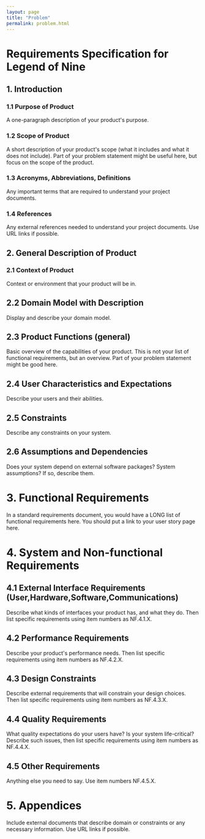```yaml
---
layout: page
title: "Problem"
permalink: problem.html
---
```


# Requirements Specification for Legend of Nine

## 1. Introduction

### 1.1 Purpose of Product

A one-paragraph description of your product's purpose.
&nbsp;

### 1.2 Scope of Product

A short description of your product's scope (what it includes and what it does not include). Part of your problem statement might be useful here, but focus on the scope of the product.

### 1.3 Acronyms, Abbreviations, Definitions

Any important terms that are required to understand your project documents.

### 1.4 References

Any external references needed to understand your project documents. Use URL links if possible.

## 2. General Description of Product

### 2.1 Context of Product

Context or environment that your product will be in.

## 2.2 Domain Model with Description

Display and describe your domain model.

## 2.3 Product Functions (general)

Basic overview of the capabilities of your product. This is not your list of functional requirements, but an overview. Part of your problem statement might be good here.

## 2.4 User Characteristics and Expectations

Describe your users and their abilities.

## 2.5 Constraints

Describe any constraints on your system.

## 2.6 Assumptions and Dependencies

Does your system depend on external software packages? System assumptions? If so, describe them.

# 3. Functional Requirements

In a standard requirements document, you would have a LONG list of functional requirements here. You should put a link to your user story page here.

# 4. System and Non-functional Requirements

## 4.1 External Interface Requirements (User,Hardware,Software,Communications)

Describe what kinds of interfaces your product has, and what they do. Then list specific requirements using item numbers as NF.4.1.X.

## 4.2 Performance Requirements

Describe your product's performance needs. Then list specific requirements using item numbers as NF.4.2.X.

## 4.3 Design Constraints

Describe external requirements that will constrain your design choices. Then list specific requirements using item numbers as NF.4.3.X.

## 4.4 Quality Requirements

What quality expectations do your users have? Is your system life-critical? Describe such issues, then list specific requirements using item numbers as NF.4.4.X.

## 4.5 Other Requirements

Anything else you need to say. Use item numbers NF.4.5.X.

# 5. Appendices

Include external documents that describe domain or constraints or any necessary information. Use URL links if possible.
